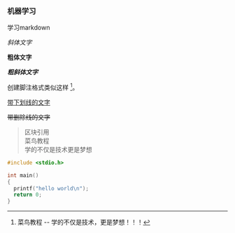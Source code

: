 ### 机器学习
学习markdown  

_斜体文字_  

__粗体文字__  

___粗斜体文字___  

创建脚注格式类似这样 [^RUNOOB]。

[^RUNOOB]: 菜鸟教程 -- 学的不仅是技术，更是梦想！！！

<u>带下划线的文字</u>  

~~带删除线的文字~~  

> 区块引用  
> 菜鸟教程  
> 学的不仅是技术更是梦想  

```c
#include <stdio.h>

int main()
{
  printf("hello world\n");
  return 0;
}
```
